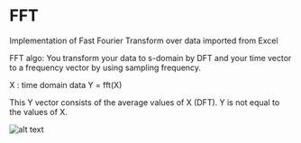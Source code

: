 # FFT
Implementation of Fast Fourier Transform over data imported from Excel

FFT algo: 
You transform your data to s-domain by DFT and your time vector to a frequency vector by using sampling frequency.

X : time domain data
Y = fft(X) 

This Y  vector consists of the average values of X (DFT).
Y is not equal to the values of X.

![alt text](https://github.com/adarshX/FFT/edit/master/path/to/DFT.png)

